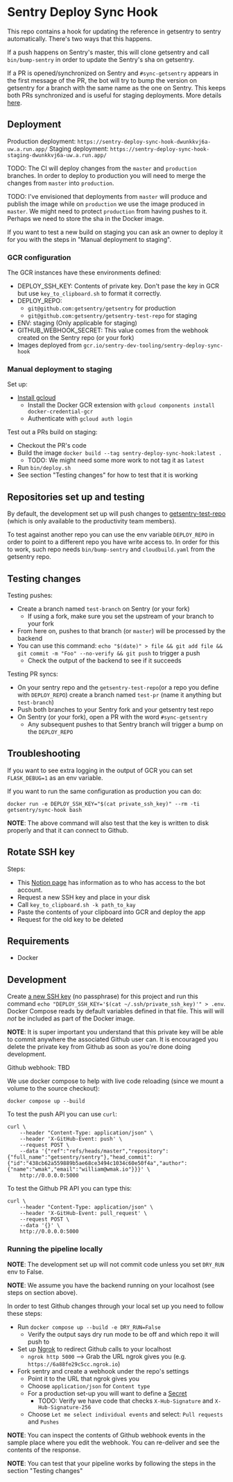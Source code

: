 # Sentry Deploy Sync Hook

This repo contains a hook for updating the reference in getsentry to sentry automatically. There's two ways that this happens.

If a push happens on Sentry's master, this will clone getsentry and call `bin/bump-sentry` in order to update
the Sentry's sha on getsentry.

If a PR is opened/synchronized on Sentry and `#sync-getsentry` appears in the first message of the PR, the bot will try to bump the version on getsentry for a branch with the same name as the one on Sentry. This keeps both PRs synchronized and is useful for staging deployments. More details [here](https://www.notion.so/sentry/sync-getsentry-95a32dabe03b467bb3ec5fa0e20491e5).

## Deployment

Production deployment: `https://sentry-deploy-sync-hook-dwunkkvj6a-uw.a.run.app/`
Staging deployment: `https://sentry-deploy-sync-hook-staging-dwunkkvj6a-uw.a.run.app/`

TODO: The CI will deploy changes from the `master` and `production` branches.
In order to deploy to production you will need to merge the changes from `master` into `production`.

TODO: I've envisioned that deployments from `master` will produce and publish the image while on `production` we use the image produced in `master`. We might need to protect `production` from having pushes to it. Perhaps we need to store the sha in the Docker image.

If you want to test a new build on staging you can ask an owner to deploy it for you with the steps in "Manual deployment to staging".

### GCR configuration

The GCR instances have these environments defined:

- DEPLOY_SSH_KEY: Contents of private key. Don't pase the key in GCR but use `key_to_clipboard.sh` to format it correctly.
- DEPLOY_REPO:
  - `git@github.com:getsentry/getsentry` for production
  - `git@github.com:getsentry/getsentry-test-repo` for staging
- ENV: staging (Only applicable for staging)
- GITHUB_WEBHOOK_SECRET: This value comes from the webhook created on the Sentry repo (or your fork)
- Images deployed from `gcr.io/sentry-dev-tooling/sentry-deploy-sync-hook`

### Manual deployment to staging

Set up:

- [Install gcloud](https://cloud.google.com/sdk/docs/install)
  - Install the Docker GCR extension with `gcloud components install docker-credential-gcr`
  - Authenticate with `gcloud auth login`

Test out a PRs build on staging:

- Checkout the PR's code
- Build the image `docker build --tag sentry-deploy-sync-hook:latest .`
  - TODO: We might need some more work to not tag it as `latest`
- Run `bin/deploy.sh`
- See section "Testing changes" for how to test that it is working

## Repositories set up and testing

By default, the development set up will push changes to [getsentry-test-repo](https://github.com/getsentry/getsentry-test-repo) (which is only available to the productivity team members).

To test against another repo you can use the env variable `DEPLOY_REPO` in order to point to a different repo you have write access to. In order for this to work, such repo needs `bin/bump-sentry` and `cloudbuild.yaml` from the getsentry repo.

## Testing changes

Testing pushes:

- Create a branch named `test-branch` on Sentry (or your fork)
  - If using a fork, make sure you set the upstream of your branch to your fork
- From here on, pushes to that branch (or `master`) will be processed by the backend
- You can use this command: `echo "$(date)" > file && git add file && git commit -m "Foo" --no-verify && git push` to trigger a push
  - Check the output of the backend to see if it succeeds

Testing PR syncs:

- On your sentry repo and the `getsentry-test-repo`(or a repo you define with `DEPLOY_REPO`) create a branch named `test-pr` (name it anything but `test-branch`)
- Push both branches to your Sentry fork and your getsentry test repo
- On Sentry (or your fork), open a PR with the word `#sync-getsentry`
  - Any subsequent pushes to that Sentry branch will trigger a bump on the `DEPLOY_REPO`

## Troubleshooting

If you want to see extra logging in the output of GCR you can set `FLASK_DEBUG=1` as an env variable.

If you want to run the same configuration as production you can do:

```shell
docker run -e DEPLOY_SSH_KEY="$(cat private_ssh_key)" --rm -ti getsentry/sync-hook bash
```

**NOTE**: The above command will also test that the key is written to disk properly and that it can connect to Github.

## Rotate SSH key

Steps:

- This [Notion page](https://www.notion.so/sentry/Bot-Accounts-beea0fc35473453ab50e05e6e4d1d02d) has information as to who has access to the bot account.
- Request a new SSH key and place in your disk
- Call `key_to_clipboard.sh -k path_to_kay`
- Paste the contents of your clipboard into GCR and deploy the app
- Request for the old key to be deleted

## Requirements

- Docker

## Development

Create [a new SSH key](https://github.com/settings/keys) (no passphrase) for this project and run this command `echo "DEPLOY_SSH_KEY='$(cat ~/.ssh/private_ssh_key)'" > .env`. Docker Compose reads by default variables defined in that file. This will will _not_ be included as part of the Docker image.

**NOTE**: It is super important you understand that this private key will be able to commit anywhere the associated Github user can. It is encouraged you delete the private key from Github as soon as you're done doing development.

Github webhook: TBD

We use docker compose to help with live code reloading (since we mount a volume to the source checkout):

```shell
docker compose up --build
```

To test the push API you can use `curl`:

```shell
curl \
    --header "Content-Type: application/json" \
    --header 'X-GitHub-Event: push' \
    --request POST \
    --data '{"ref":"refs/heads/master","repository":{"full_name":"getsentry/sentry"},"head_commit":{"id":"438cb62a559889b5ae68ce3494c1034c60e50f4a","author":{"name":"wmak","email":"william@wmak.io"}}}' \
    http://0.0.0.0:5000
```

To test the Github PR API you can type this:

```shell
curl \
    --header "Content-Type: application/json" \
    --header 'X-GitHub-Event: pull_request' \
    --request POST \
    --data '{}' \
    http://0.0.0.0:5000
```

### Running the pipeline locally

**NOTE**: The development set up will not commit code unless you set `DRY_RUN` env to False.

**NOTE**: We assume you have the backend running on your localhost (see steps on section above).

In order to test Github changes through your local set up you need to follow these steps:

- Run `docker compose up --build -e DRY_RUN=False`
  - Verify the output says dry run mode to be off and which repo it will push to
- Set up [Ngrok](https://ngrok.io/) to redirect Github calls to your localhost
  - `ngrok http 5000` --> Grab the URL ngrok gives you (e.g. `https://6a88fe29c5cc.ngrok.io`)
- Fork sentry and create a webhook under the repo's settings
  - Point it to the URL that ngrok gives you
  - Choose `application/json` for `Content type`
  - For a production set-up you will want to define a [Secret](https://docs.github.com/en/developers/webhooks-and-events/creating-webhooks#secret)
    - TODO: Verify we have code that checks `X-Hub-Signature` and `X-Hub-Signature-256`
  - Choose `Let me select individual events` and select: `Pull requests` and `Pushes`

**NOTE**: You can inspect the contents of Github webhook events in the sample place where you edit the webhook. You can re-deliver and see the contents of the response.

**NOTE**: You can test that your pipeline works by following the steps in the section "Testing changes"
